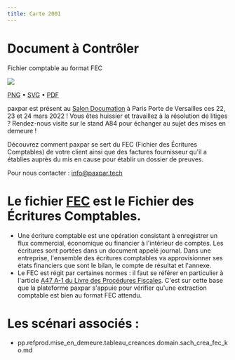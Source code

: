 ```yaml
---
title: Carte 2001
---
```


# Document à Contrôler


Fichier comptable
au format FEC


![](https://media.paxpar.tech/ludi/card_2001_recto.png)

[PNG](https://media.paxpar.tech/ludi/card_2001_recto.png) • [SVG](https://media.paxpar.tech/ludi/card_2001_recto.svg) • [PDF](https://media.paxpar.tech/ludi/card_2001_recto.pdf)

paxpar est présent au [Salon Documation](https://www.documation.fr/info_societe/527/paxpartech.html) à Paris Porte de Versailles ces 22, 23 et 24 mars 2022 ! Vous êtes huissier et travaillez à la résolution de litiges ? Rendez-nous visite sur le stand A84 pour échanger au sujet des mises en demeure !

Découvrez comment paxpar se sert du FEC (Fichier des Écritures Comptables) de votre client ainsi que des factures fournisseur qu'il a établies auprès du mis en cause pour établir un dossier de preuves.

Pour nous contacter : info@paxpar.tech

# Le fichier [FEC](https://fr.wikipedia.org/wiki/%C3%89criture_comptable) est le Fichier des Écritures Comptables.
  - Une écriture comptable est une opération consistant à enregistrer un flux commercial, économique ou financier à l'intérieur de comptes. Les écritures sont portées dans un document appelé journal. Dans une entreprise, l'ensemble des écritures comptables va approvisionner ses états financiers que sont le bilan, le compte de résultat et l'annexe. 
  - Le FEC est régit par certaines normes : il faut se référer en particulier à l'article [A47 A-1 du Livre des Procédures Fiscales](https://www.legifrance.gouv.fr/codes/article_lc/LEGIARTI000027804775/). C'est sur cette base que la plateforme paxpar s'appuie pour vérifier qu'une extraction comptable est bien au format FEC attendu.

# Les scénari associés : 
  - pp.refprod.mise_en_demeure.tableau_creances.domain.sach_crea_fec_ko.md 


